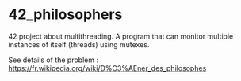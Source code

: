 # 42_philosophers
42 project about multithreading. A program that can monitor multiple instances of itself (threads) using mutexes.

See details of the problem : https://fr.wikipedia.org/wiki/D%C3%AEner_des_philosophes